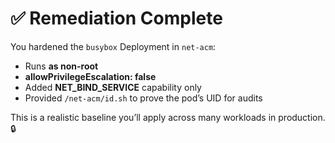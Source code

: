 # ✅ Remediation Complete

You hardened the `busybox` Deployment in `net-acm`:

- Runs **as non-root**
- **allowPrivilegeEscalation: false**
- Added **NET_BIND_SERVICE** capability only
- Provided `/net-acm/id.sh` to prove the pod’s UID for audits

This is a realistic baseline you’ll apply across many workloads in production. 🔒
